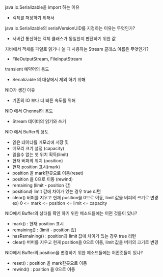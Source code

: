 java.io.Serializable을 import 하는 이유 

- 객체를 저장하기 위해서

java.io.Serializable의 serialVersionUID를 지정하는 이유는 무엇인가?

- 서버간 통신하는 객체 클래스가 동일한지 판단하기 위한 값

자바에서 객체를 파일로 읽거나 쓸 때 사용하는 Stream 클래스 이름은 무엇인가?

- FileOutputStream, FileInputStream

transient 예약어의 용도

- Serializable 의 대상에서 제외 하기 위해

NIO가 생긴 이유

- 기존의 IO 보다 더 빠른 속도를 위해

NIO 에서 Chennal의 용도

- Stream 데이터의 읽기와 쓰기

NIO 에서 Buffer의 용도

- 읽은 데이터를 메모리에 저장 및 
- 메모리 크기 설정 (capacity)
- 읽을수 없는 첫 위치 획득(limit)
- 현재 버퍼의 위치 (position)
- 현재 position 표시(mark)
- position 을 mark한곳으로 이동(reset)
- position 을 0으로 이동 (rewind)
- remaining (limit - position 값)
- position과 limit 값에 차이가 있는 경우 true 리턴
- clear() 버퍼를 지우고 현재 position을 0으로 이동, limit 값을 버퍼의 크기로 변경
ex) 0 <= mark <= position <= limit <= capacity

NIO에서 Buffer의 상태를 확인 하기 위한 메소드들에는 어떤 것들이 있나?

- mark() : 현재 position 표시
- remaining() : (limit - position 값)
- hasRemaining() : position과 limit 값에 차이가 있는 경우 true 리턴
- clear() 버퍼를 지우고 현재 position을 0으로 이동, limit 값을 버퍼의 크기로 변경

NIO에서 Buffer의 position을 변경하기 위한 메소드들에는 어떤것들이 있나?

- reset() : position 을 mark한곳으로 이동
- rewind() : position 을 0으로 이동
 
